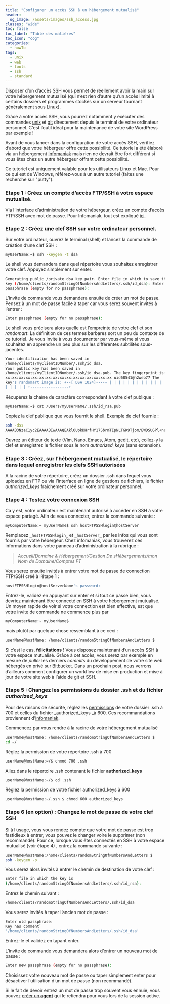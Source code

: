```yaml
---
title: "Configurer un accès SSH à un hébergement mutualisé"
header:
  og_image: /assets/images/ssh_access.jpg
classes: "wide"
toc: false
toc_label: "Table des matières"
toc_icon: "cog"
categories:
  - howTo
tags:
  - unix
  - web
  - tools
  - ssh
  - standard
---
```


Disposer d’un d’accès 
[SSH](https://code.tutsplus.com/tutorials/ssh-what-and-how--net-25138) 
vous permet de réellement avoir la main sur votre hébergement mutualisé (qui n’est rien d’autre qu’un accès limité à certains dossiers et programmes stockés sur un serveur tournant généralement sous Linux).  

Grâce à votre accès SSH, vous pourrez notamment y exécuter des commandes  [unix](https://www.tutorialspoint.com/unix/) et  [git](https://confluence.atlassian.com/bitbucketserver/basic-git-commands-776639767.html)  directement depuis le terminal de votre ordinateur personnel. C'est l’outil idéal pour la maintenance de votre site WordPress par exemple !

Avant de vous lancer dans la configuration de votre accès SSH, vérifiez d’abord que votre hébergeur offre cette possibilité. Ce tutoriel a été  élaboré via un hébergement [Infomaniak](https://www.infomaniak.com/)  mais rien ne devrait être fort différent si vous êtes chez un autre hébergeur offrant cette possibilité.

Ce tutoriel est uniquement valable pour les utilisateurs Linux et Mac.  Pour ce qui est de Windows, référez-vous à un autre tutoriel (faites une recherche sur "putty").

### Etape 1 :  Créez un compte d’accès FTP/SSH à votre espace mutualisé.

Via l’interface d’administration de votre hébergeur, créez un compte d’accès FTP/SSH avec mot de passe. Pour Infomaniak, tout est expliqué [ici](https://www.infomaniak.com/fr/support/faq/1982/creermodifiersupprimer-un-compte-ftp-gerer-les-comptesacces-ftp).

### Etape 2 : Créez une clef SSH sur votre ordinateur personnel.

Sur votre ordinateur, ouvrez le terminal (shell) et lancez la commande  de création d’une clef SSH :

```bash
myUserName:~$ ssh -keygen -t dsa
```

Le shell vous demandera dans quel répertoire vous souhaitez enregistrer votre clef. Appuyez simplement sur enter.

```bash
Generating public /private dsa key pair. Enter file in which to save the 
key (/home/clients/randomStringOfNumbersAndLetters/.ssh/id_dsa): Enter 
passphrase (empty for no passphrase):
```

L’invite de commande vous demandera ensuite de créer un mot de passe.  Pensez à un mot de passe facile à taper car vous serez souvent invités à l’entrer :

```bash
Enter passphrase (empty for no passphrase):
```

Le shell vous précisera alors quelle est l’empreinte de votre clef et  son *randomart*. La définition de ces termes barbares sort un peu du contexte de ce tutoriel. Je vous invite à vous documenter par vous-même si vous souhaitez en apprendre un peu plus sur les différentes subtilités sous-jacentes.

```bash
Your identification has been saved in 
/home/clients/myClientIDNumber/.ssh/id_dsa.
Your public key has been saved in 
/home/clients/myClientIDNumber/.ssh/id_dsa.pub. The key fingerprint is: 
xx:xx:xx:xx:xx:xx:xx:xx:xx:xx:xx:xx:xx:xx:xx:xx uid68541@h2web77 The 
key's randomart image is: +--[ DSA 1024]----+ | | | | | | | | | | | | | 
| | | | | +-----------------+
```

Récupérez la chaine de caractère correspondant à votre clef publique :

```bash
myUserName:~$ cat /Users/myUserName/.ssh/id_rsa.pub
```

Copiez la clef publique que vous fournit le shell. Exemple de clef 
fournie :

```bash
ssh -dss 
AAAAB3NzaC1yc2EAAAABIwAAAQEAklOUpkDHrfHY17SbrmTIpNLTGK9Tjom/BWDSUGPl+nafzlHDTYW7hdI4yZ5ew18JH4JW9jbhUFrviQzM7xlELEVf4h9lFX5QVkbPppSwg0cda3Pbv7kOdJ/MTyBlWXFCR+HAo3FXRitBqxiX1nKhXpHAZsMciLq8V6RjsNAQwdsdMFvSlVK/7XAt3FaoJoAsncM1Q9x5+3V0Ww68``/eIFmb1zuUFljQJKprrX88XypNDvjYNby6vw/Pb0rwert/EnmZ+AW4OZPnTPI89ZPmVMLuayrD2cE86Z/il8b+gw3r3+1nKatmIkjn2so1d01QraTlMqVSsbxNrRFi9wrf+M7Q== myUserName@mycomputer.local
```

Ouvrez un éditeur de texte (Vim, Nano, Emacs, Atom, gedit, etc), collez-y la clef et enregistrez le fichier sous le nom _authorized_keys_ (sans extension).

### Etape 3 : Créez, sur l’hébergement mutualisé, le répertoire dans lequel enregistrer les clefs SSH autorisées

A la racine de votre répertoire, créez un dossier .ssh dans lequel vous uploadez en FTP ou via l’interface en ligne de gestions de fichiers, le fichier _authorized_keys_ fraichement créé sur votre ordinateur personnel.

### Etape 4 : Testez votre connexion SSH

Ca y est, votre ordinateur est maintenant autorisé à accéder en SSH à votre espace partagé. Afin de vous connecter, entrez la commande suivante :

```bash
myComputerName:~ myUserName$ ssh hostFTPSSHlogin@hostServer
```

Remplacez `_hostFTPSSHlogin_` et `_hostServer_` par les infos qui vous sont fournis par votre hébergeur. Chez infomaniak, vous trouverez ces informations dans votre panneau d’administration à la rubrique :

> *Accueil/Domaine & Hébergement/Gestion De sHébergements/mon Nom de 
Domaine/Comptes FT*

Vous serez ensuite invités à entrer votre mot de passe de connection 
FTP/SSH créé à l’étape 1 :

```bash
hostFTPSSHlogin@hostServerName's password:
```

Entrez-le, validez en appuyant sur enter et si tout ce passe bien, vous devriez maintenant être connecté en SSH à votre hébergement mutualisé. Un moyen rapide de voir si votre connection est bien effective, est que votre invite de commande ne commence plus par
```bash
myComputerName:~ myUserName$
```

mais plutôt par  quelque chose ressemblant à ce ceci :

```bash
userName@hostName: /home/clients/randomStringOfNumbersAndLetters $
```

Si c’est le cas, __félicitations__ ! Vous disposez maintenant d’un accès SSH  à votre espace mutualisé. Grâce à cet accès, vous serez par exemple en  mesure de _puller_ les derniers _commits_ du développement de votre site  web hébergés en privé sur Bitbucket. Dans un prochain post, nous verrons d’ailleurs comment configurer un workflow de mise en production et mise  à jour de votre site web à l’aide de git et SSH.

### Etape 5 : Changez les permissions du dossier .ssh et du fichier _authorized_keys_

Pour des raisons de sécurité, réglez les [permissions](http://www.thinkplexx.com/learn/article/unix/command/chmod-permissions-flags-explained-600-0600-700-777-100-etc) de votre dossier .ssh à 700 et celles du fichier _authorized_keys _à 600\. Ces recommandations proviennent d’[Infomaniak](https://www.infomaniak.com/en/support/faq/2054/logging-into-your-hosting-with-an-ssh-key).

Commencez par vous rendre à la racine de votre hébergement mutualisé

```bash
userName@hostName: /home/clients/randomStringOfNumbersAndLetters $ 
cd ~/
```

Réglez la permission de votre répertoire .ssh à 700

```bash
userName@hostName:~/$ chmod 700 .ssh
```

Allez dans le répertoire .ssh contenant le fichier __authorized_keys__

```bash
userName@hostName:~/$ cd .ssh
```

Réglez la permission de votre fichier authorized_keys à 600

```bash
userName@hostName:~/.ssh $ chmod 600 authorized_keys
```

### Etape 6 (en option) : Changez le mot de passe de votre clef SSH

Si à l’usage, vous vous rendez compte que  votre mot de passe est trop 
fastidieux à entrer, vous pouvez le changer voire le supprimer (non recommandé). Pour ce, lorsque vous êtes connectés en SSH à votre espace mutualisé (voir étape 4) , entrez la commande suivante :

```bash
userName@hostName:/home/clients/randomStringOfNumbersAndLetters $ 
ssh -keygen -p
```

Vous serez alors invités à entrer le chemin de destination de votre clef :

```bash
Enter file in which the key is 
(/home/clients/randomStringOfNumbersAndLetters/.ssh/id_rsa):
```

Entrez le chemin suivant :

```bash
/home/clients/randomStringOfNumbersAndLetters/.ssh/id_dsa
```

Vous serez invités à taper l’ancien mot de passe :

```bash
Enter old passphrase:
Key has comment` 
'/home/clients/randomStringOfNumbersAndLetters/.ssh/id_dsa'
```
Entrez-le et validez en tapant enter.

L’invite de commande vous demandera alors d’entrer un nouveau mot de  passe :

```bash
Enter new passphrase (empty for no passphrase):
```

Choisissez votre nouveau mot de passe ou taper simplement enter pour désactiver l’utilisation d’un mot de passe (non recommandé).

Si le fait de devoir entrez un mot de passe trop souvent vous ennuie, 
vous pouvez [créer un __agent__](https://unix.stackexchange.com/questions/12195/how-to-avoid-being-asked-passphrase-each-time-i-push-to-bitbucket) qui le retiendra pour vous lors de la session active.
